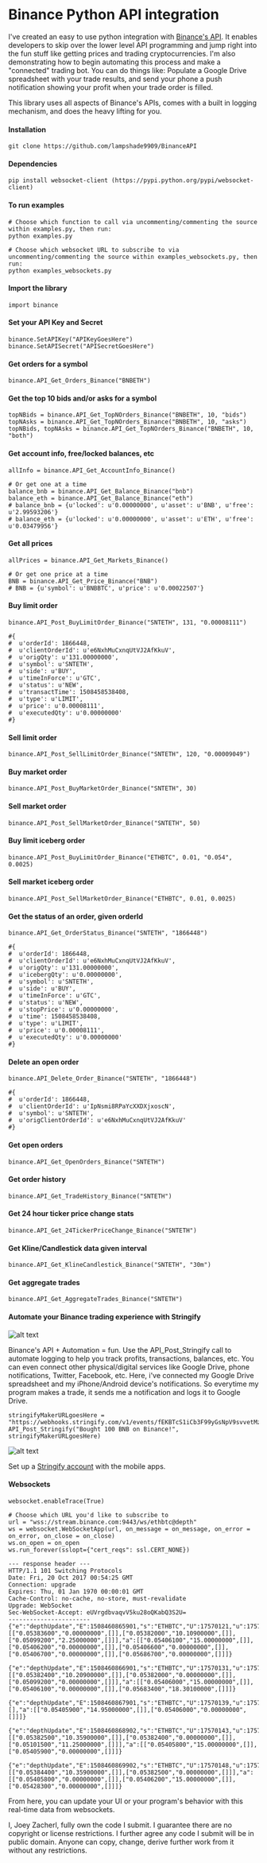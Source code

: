 # Binance Python API integration

I've created an easy to use python integration with [Binance's API](https://www.binance.com/). It enables developers to skip over the lower level API programming and jump right into the fun stuff like getting prices and trading cryptocurrencies. I'm also demonstrating how to begin automating this process and make a "connected" trading bot. You can do things like: Populate a Google Drive spreadsheet with your trade results, and send your phone a push notification showing your profit when your trade order is filled. 

This library uses all aspects of Binance's APIs, comes with a built in logging mechanism, and does the heavy lifting for you. 

#### Installation
    git clone https://github.com/lampshade9909/BinanceAPI

#### Dependencies
	pip install websocket-client (https://pypi.python.org/pypi/websocket-client)

#### To run examples
	# Choose which function to call via uncommenting/commenting the source within examples.py, then run:
	python examples.py
	
	# Choose which websocket URL to subscribe to via uncommenting/commenting the source within examples_websockets.py, then run:
	python examples_websockets.py 
	
	
#### Import the library
	import binance
	
#### Set your API Key and Secret	
	binance.SetAPIKey("APIKeyGoesHere")
	binance.SetAPISecret("APISecretGoesHere")
	
####  Get orders for a symbol
	binance.API_Get_Orders_Binance("BNBETH")
	
####  Get the top 10 bids and/or asks for a symbol
	topNBids = binance.API_Get_TopNOrders_Binance("BNBETH", 10, "bids")
	topNAsks = binance.API_Get_TopNOrders_Binance("BNBETH", 10, "asks")
	topNBids, topNAsks = binance.API_Get_TopNOrders_Binance("BNBETH", 10, "both")

####  Get account info, free/locked balances, etc
	allInfo = binance.API_Get_AccountInfo_Binance()
	
	# Or get one at a time
	balance_bnb = binance.API_Get_Balance_Binance("bnb")
	balance_eth = binance.API_Get_Balance_Binance("eth")
	# balance_bnb = {u'locked': u'0.00000000', u'asset': u'BNB', u'free': u'2.99593206'}
	# balance_eth = {u'locked': u'0.00000000', u'asset': u'ETH', u'free': u'0.03479956'}
	
####  Get all prices
	allPrices = binance.API_Get_Markets_Binance()
	
	# Or get one price at a time
	BNB = binance.API_Get_Price_Binance("BNB")
	# BNB = {u'symbol': u'BNBBTC', u'price': u'0.00022507'}
	
####  Buy limit order
	binance.API_Post_BuyLimitOrder_Binance("SNTETH", 131, "0.00008111")
	
	#{
	#  u'orderId': 1866448,
	#  u'clientOrderId': u'e6NxhMuCxnqUtVJ2AfKkuV',
	#  u'origQty': u'131.00000000',
	#  u'symbol': u'SNTETH',
	#  u'side': u'BUY',
	#  u'timeInForce': u'GTC',
	#  u'status': u'NEW',
	#  u'transactTime': 1508458538408,
	#  u'type': u'LIMIT',
	#  u'price': u'0.00008111',
	#  u'executedQty': u'0.00000000'
	#}
	
####  Sell limit order
	binance.API_Post_SellLimitOrder_Binance("SNTETH", 120, "0.00009049")
	
####  Buy market order
	binance.API_Post_BuyMarketOrder_Binance("SNTETH", 30)
	
####  Sell market order
	binance.API_Post_SellMarketOrder_Binance("SNTETH", 50)

####  Buy limit iceberg order
	binance.API_Post_BuyLimitOrder_Binance("ETHBTC", 0.01, "0.054", 0.0025)
	
####  Sell market iceberg order
	binance.API_Post_SellMarketOrder_Binance("ETHBTC", 0.01, 0.0025)

####  Get the status of an order, given orderId
	binance.API_Get_OrderStatus_Binance("SNTETH", "1866448")
	
	#{
	#  u'orderId': 1866448,
	#  u'clientOrderId': u'e6NxhMuCxnqUtVJ2AfKkuV',
	#  u'origQty': u'131.00000000',
	#  u'icebergQty': u'0.00000000',
	#  u'symbol': u'SNTETH',
	#  u'side': u'BUY',
	#  u'timeInForce': u'GTC',
	#  u'status': u'NEW',
	#  u'stopPrice': u'0.00000000',
	#  u'time': 1508458538408,
	#  u'type': u'LIMIT',
	#  u'price': u'0.00008111',
	#  u'executedQty': u'0.00000000'
	#}

####  Delete an open order
	binance.API_Delete_Order_Binance("SNTETH", "1866448")
	
	#{
	#  u'orderId': 1866448,
	#  u'clientOrderId': u'IpNsmi8RPaYcXXDXjxoscN',
	#  u'symbol': u'SNTETH',
	#  u'origClientOrderId': u'e6NxhMuCxnqUtVJ2AfKkuV'
	#}
	
####  Get open orders
	binance.API_Get_OpenOrders_Binance("SNTETH")

####  Get order history
	binance.API_Get_TradeHistory_Binance("SNTETH")

####  Get 24 hour ticker price change stats
	binance.API_Get_24TickerPriceChange_Binance("SNTETH")

####  Get Kline/Candlestick data given interval
	binance.API_Get_KlineCandlestick_Binance("SNTETH", "30m")

####  Get aggregate trades
	binance.API_Get_AggregateTrades_Binance("SNTETH")
	
####  Automate your Binance trading experience with Stringify	
![alt text](https://i.imgur.com/RydTB09.png)

Binance's API + Automation = fun. Use the API_Post_Stringify call to automate logging to help you track profits, transactions, balances, etc. You can even connect other physical/digital services like Google Drive, phone notifications, Twitter, Facebook, etc. 
Here, i've connected my Google Drive spreadsheet and my iPhone/Android device's notifications. So everytime my program makes a trade, it sends me a notification and logs it to Google Drive.  

	stringifyMakerURLgoesHere = "https://webhooks.stringify.com/v1/events/fEKBTcS1iCb3F99yGsNpV9svvetMzGwG/1/8a6e11d394fb9ac1af60b789d6e95537/TMSooXKVpJNRZ5choay3"
	API_Post_Stringify("Bought 100 BNB on Binance!", stringifyMakerURLgoesHere)
	
![alt text](https://i.imgur.com/yxtboiV.png)

Set up a [Stringify account](https://www.stringify.com/) with the mobile apps.  

####  Websockets
    websocket.enableTrace(True)

    # Choose which URL you'd like to subscribe to
    url = "wss://stream.binance.com:9443/ws/ethbtc@depth"
    ws = websocket.WebSocketApp(url, on_message = on_message, on_error = on_error, on_close = on_close)
    ws.on_open = on_open
    ws.run_forever(sslopt={"cert_reqs": ssl.CERT_NONE})
	
	--- response header --- 
	HTTP/1.1 101 Switching Protocols 
	Date: Fri, 20 Oct 2017 00:54:25 GMT 
	Connection: upgrade 
	Expires: Thu, 01 Jan 1970 00:00:01 GMT 
	Cache-Control: no-cache, no-store, must-revalidate 
	Upgrade: WebSocket 
	Sec-WebSocket-Accept: eUVrgdbvaqvV5ku28oQKabQ3S2U= 
	----------------------- 
	{"e":"depthUpdate","E":1508460865901,"s":"ETHBTC","U":17570121,"u":17570130,"b":[["0.05383600","0.00000000",[]],["0.05382000","10.10900000",[]],["0.05099200","2.25000000",[]]],"a":[["0.05406100","15.00000000",[]],["0.05406200","0.00000000",[]],["0.05406600","0.00000000",[]],["0.05406700","0.00000000",[]],["0.05686700","0.00000000",[]]]}
	
	{"e":"depthUpdate","E":1508460866901,"s":"ETHBTC","U":17570131,"u":17570138,"b":[["0.05382400","10.20900000",[]],["0.05382000","0.00000000",[]],["0.05099200","0.00000000",[]]],"a":[["0.05406000","15.00000000",[]],["0.05406100","0.00000000",[]],["0.05683400","18.30100000",[]]]}
	
	{"e":"depthUpdate","E":1508460867901,"s":"ETHBTC","U":17570139,"u":17570142,"b":[],"a":[["0.05405900","14.95000000",[]],["0.05406000","0.00000000",[]]]}
	
	{"e":"depthUpdate","E":1508460868902,"s":"ETHBTC","U":17570143,"u":17570147,"b":[["0.05382500","10.35900000",[]],["0.05382400","0.00000000",[]],["0.05101500","11.25000000",[]]],"a":[["0.05405800","15.00000000",[]],["0.05405900","0.00000000",[]]]}
	
	{"e":"depthUpdate","E":1508460869902,"s":"ETHBTC","U":17570148,"u":17570152,"b":[["0.05384400","10.35900000",[]],["0.05382500","0.00000000",[]]],"a":[["0.05405800","0.00000000",[]],["0.05406200","15.00000000",[]],["0.05428300","0.00000000",[]]]}

From here, you can update your UI or your program's behavior with this real-time data from websockets.


I, Joey Zacherl, fully own the code I submit.  I guarantee there are no copyright or license restrictions.  I further agree any code I submit will be in public domain.  Anyone can copy, change, derive further work from it without any restrictions.